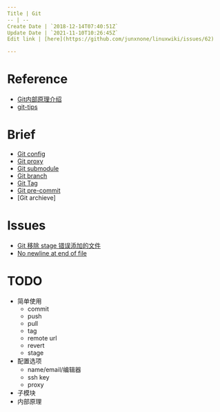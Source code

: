 ```yaml
---
Title | Git
-- | --
Create Date | `2018-12-14T07:40:51Z`
Update Date | `2021-11-10T10:26:45Z`
Edit link | [here](https://github.com/junxnone/linuxwiki/issues/62)

---
```

# Reference
- [Git内部原理介绍](https://cloud.tencent.com/developer/article/1369947)
- [git-tips](https://github.com/jaywcjlove/git-tips)

# Brief

- [Git config](/Git_config)
- [Git proxy](/Git_proxy_config)
- [Git submodule](/Git_submodule)
- [Git branch](/Git_branch)
- [Git Tag](/Git_tag)
- [Git pre-commit](/Git_precommit)
- [Git archieve]


# Issues
- [Git 移除 stage 错误添加的文件](/Git_remove_file_from_stage)
- [No newline at end of file](/git_diff_no_newline_at_end_of_file)

# TODO

- 简单使用
  - commit
  - push
  - pull
  - tag
  - remote url
  - revert
  - stage
- 配置选项
  - name/email/编辑器
  - ssh key
  - proxy
- 子模块
- 内部原理

